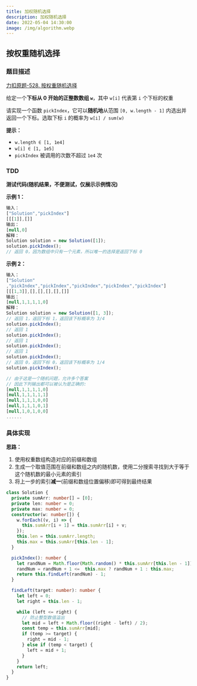 ```yaml
---
title: 加权随机选择
description: 加权随机选择
date: 2022-05-04 14:30:00
image: /img/algorithm.webp
---
```



## 按权重随机选择

### 题目描述

[力扣原题-528. 按权重随机选择](https://leetcode-cn.com/problems/random-pick-with-weight/)

给定一个**下标从 0 开始的正整数数组 `w`**，其中 `w[i]` 代表第 `i` 个下标的权重

请实现一个函数 `pickIndex`，它可以**随机地**从范围 `[0, w.length - 1]` 内选出并返回一个下标。选取下标 `i` 的概率为 `w[i] / sum(w)`

**提示：**
- `w.length ∈ [1, 1e4]`
- `w[i] ∈ [1, 1e5]`
- `pickIndex` 被调用的次数不超过 `1e4` 次

### TDD

<strong>测试代码(随机结果，不便测试，仅展示示例情况)</strong>

**示例 1：**

```js
输入：
["Solution","pickIndex"]
[[[1]],[]]
输出：
[null,0]
解释：
Solution solution = new Solution([1]);
solution.pickIndex();
// 返回 0，因为数组中只有一个元素，所以唯一的选择是返回下标 0
```

**示例 2：**

```js
输入：
["Solution"
,"pickIndex","pickIndex","pickIndex","pickIndex","pickIndex"]
[[[1,3]],[],[],[],[],[]]
输出：
[null,1,1,1,1,0]
解释：
Solution solution = new Solution([1, 3]);
// 返回 1，返回下标 1，返回该下标概率为 3/4 
solution.pickIndex();
// 返回 1
solution.pickIndex();
// 返回 1
solution.pickIndex();
// 返回 1
solution.pickIndex();
// 返回 0，返回下标 0，返回该下标概率为 1/4 
solution.pickIndex();

// 由于这是一个随机问题，允许多个答案
// 因此下列输出都可以被认为是正确的:
[null,1,1,1,1,0]
[null,1,1,1,1,1]
[null,1,1,1,0,0]
[null,1,1,1,0,1]
[null,1,0,1,0,0]
......
```


### 具体实现

**思路：**
1. 使用权重数组构造对应的前缀和数组
2. 生成一个取值范围在前缀和数组之内的随机数，使用二分搜索寻找到大于等于这个随机数的最小元素的索引
3. 将上一步的索引**减一**(前缀和数组位置偏移)即可得到最终结果

```ts
class Solution {
  private sumArr: number[] = [0];
  private len: number = 0;
  private max: number = 0;
  constructor(w: number[]) {
    w.forEach((v, i) => {
      this.sumArr[i + 1] = this.sumArr[i] + v;
    });
    this.len = this.sumArr.length;
    this.max = this.sumArr[this.len - 1];
  }

  pickIndex(): number {
    let randNum = Math.floor(Math.random() * this.sumArr[this.len - 1]);
    randNum = randNum + 1 <=  this.max ? randNum + 1 : this.max;
    return this.findLeft(randNum) - 1;
  }

  findLeft(target: number): number {
    let left = 0;
    let right = this.len - 1;

    while (left <= right) {
      // 防止整型数值溢出
      let mid = left + Math.floor((right - left) / 2);
      const temp = this.sumArr[mid];
      if (temp >= target) {
        right = mid - 1;
      } else if (temp < target) {
        left = mid + 1;
      }
    }
    return left;
  }
}
```